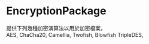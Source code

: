 # EncryptionPackage
提供下列幾種加密演算法以用於加密檔案，        
AES, ChaCha20, Camellia, Twofish, Blowfish TripleDES,

